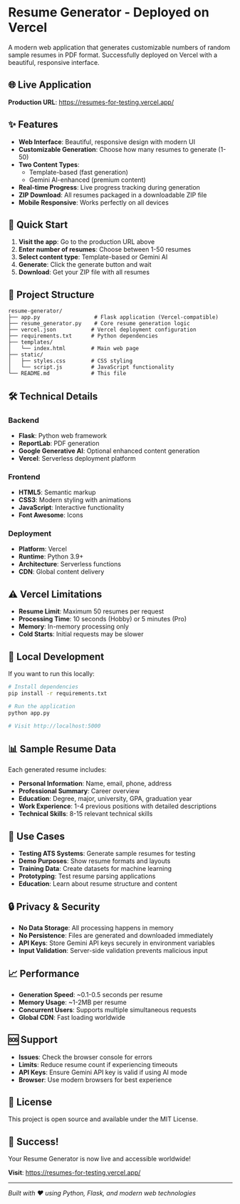 # Resume Generator - Deployed on Vercel

A modern web application that generates customizable numbers of random sample resumes in PDF format. Successfully deployed on Vercel with a beautiful, responsive interface.

## 🌐 Live Application

**Production URL**: https://resumes-for-testing.vercel.app/

## ✨ Features

- **Web Interface**: Beautiful, responsive design with modern UI
- **Customizable Generation**: Choose how many resumes to generate (1-50)
- **Two Content Types**: 
  - Template-based (fast generation)
  - Gemini AI-enhanced (premium content)
- **Real-time Progress**: Live progress tracking during generation
- **ZIP Download**: All resumes packaged in a downloadable ZIP file
- **Mobile Responsive**: Works perfectly on all devices

## 🚀 Quick Start

1. **Visit the app**: Go to the production URL above
2. **Enter number of resumes**: Choose between 1-50 resumes
3. **Select content type**: Template-based or Gemini AI
4. **Generate**: Click the generate button and wait
5. **Download**: Get your ZIP file with all resumes

## 📁 Project Structure

```
resume-generator/
├── app.py                 # Flask application (Vercel-compatible)
├── resume_generator.py    # Core resume generation logic
├── vercel.json           # Vercel deployment configuration
├── requirements.txt      # Python dependencies
├── templates/
│   └── index.html        # Main web page
├── static/
│   ├── styles.css        # CSS styling
│   └── script.js         # JavaScript functionality
└── README.md             # This file
```

## 🛠️ Technical Details

### Backend
- **Flask**: Python web framework
- **ReportLab**: PDF generation
- **Google Generative AI**: Optional enhanced content generation
- **Vercel**: Serverless deployment platform

### Frontend
- **HTML5**: Semantic markup
- **CSS3**: Modern styling with animations
- **JavaScript**: Interactive functionality
- **Font Awesome**: Icons

### Deployment
- **Platform**: Vercel
- **Runtime**: Python 3.9+
- **Architecture**: Serverless functions
- **CDN**: Global content delivery

## ⚠️ Vercel Limitations

- **Resume Limit**: Maximum 50 resumes per request
- **Processing Time**: 10 seconds (Hobby) or 5 minutes (Pro)
- **Memory**: In-memory processing only
- **Cold Starts**: Initial requests may be slower

## 🔧 Local Development

If you want to run this locally:

```bash
# Install dependencies
pip install -r requirements.txt

# Run the application
python app.py

# Visit http://localhost:5000
```

## 📊 Sample Resume Data

Each generated resume includes:
- **Personal Information**: Name, email, phone, address
- **Professional Summary**: Career overview
- **Education**: Degree, major, university, GPA, graduation year
- **Work Experience**: 1-4 previous positions with detailed descriptions
- **Technical Skills**: 8-15 relevant technical skills

## 🎯 Use Cases

- **Testing ATS Systems**: Generate sample resumes for testing
- **Demo Purposes**: Show resume formats and layouts
- **Training Data**: Create datasets for machine learning
- **Prototyping**: Test resume parsing applications
- **Education**: Learn about resume structure and content

## 🔒 Privacy & Security

- **No Data Storage**: All processing happens in memory
- **No Persistence**: Files are generated and downloaded immediately
- **API Keys**: Store Gemini API keys securely in environment variables
- **Input Validation**: Server-side validation prevents malicious input

## 📈 Performance

- **Generation Speed**: ~0.1-0.5 seconds per resume
- **Memory Usage**: ~1-2MB per resume
- **Concurrent Users**: Supports multiple simultaneous requests
- **Global CDN**: Fast loading worldwide

## 🆘 Support

- **Issues**: Check the browser console for errors
- **Limits**: Reduce resume count if experiencing timeouts
- **API Keys**: Ensure Gemini API key is valid if using AI mode
- **Browser**: Use modern browsers for best experience

## 📝 License

This project is open source and available under the MIT License.

## 🎉 Success!

Your Resume Generator is now live and accessible worldwide! 

**Visit**: https://resumes-for-testing.vercel.app/

---

*Built with ❤️ using Python, Flask, and modern web technologies*